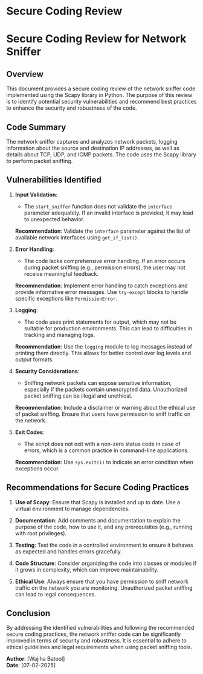# Secure Coding Review

# Secure Coding Review for Network Sniffer

## Overview

This document provides a secure coding review of the network sniffer code implemented using the Scapy library in Python. The purpose of this review is to identify potential security vulnerabilities and recommend best practices to enhance the security and robustness of the code.

## Code Summary

The network sniffer captures and analyzes network packets, logging information about the source and destination IP addresses, as well as details about TCP, UDP, and ICMP packets. The code uses the Scapy library to perform packet sniffing.

## Vulnerabilities Identified

1. **Input Validation**:
   - The `start_sniffer` function does not validate the `interface` parameter adequately. If an invalid interface is provided, it may lead to unexpected behavior.

   **Recommendation**: Validate the `interface` parameter against the list of available network interfaces using `get_if_list()`.

2. **Error Handling**:
   - The code lacks comprehensive error handling. If an error occurs during packet sniffing (e.g., permission errors), the user may not receive meaningful feedback.

   **Recommendation**: Implement error handling to catch exceptions and provide informative error messages. Use `try-except` blocks to handle specific exceptions like `PermissionError`.

3. **Logging**:
   - The code uses print statements for output, which may not be suitable for production environments. This can lead to difficulties in tracking and managing logs.

   **Recommendation**: Use the `logging` module to log messages instead of printing them directly. This allows for better control over log levels and output formats.

4. **Security Considerations**:
   - Sniffing network packets can expose sensitive information, especially if the packets contain unencrypted data. Unauthorized packet sniffing can be illegal and unethical.

   **Recommendation**: Include a disclaimer or warning about the ethical use of packet sniffing. Ensure that users have permission to sniff traffic on the network.

5. **Exit Codes**:
   - The script does not exit with a non-zero status code in case of errors, which is a common practice in command-line applications.

   **Recommendation**: Use `sys.exit(1)` to indicate an error condition when exceptions occur.

## Recommendations for Secure Coding Practices

1. **Use of Scapy**: Ensure that Scapy is installed and up to date. Use a virtual environment to manage dependencies.

2. **Documentation**: Add comments and documentation to explain the purpose of the code, how to use it, and any prerequisites (e.g., running with root privileges).

3. **Testing**: Test the code in a controlled environment to ensure it behaves as expected and handles errors gracefully.

4. **Code Structure**: Consider organizing the code into classes or modules if it grows in complexity, which can improve maintainability.

5. **Ethical Use**: Always ensure that you have permission to sniff network traffic on the network you are monitoring. Unauthorized packet sniffing can lead to legal consequences.

## Conclusion

By addressing the identified vulnerabilities and following the recommended secure coding practices, the network sniffer code can be significantly improved in terms of security and robustness. It is essential to adhere to ethical guidelines and legal requirements when using packet sniffing tools.


**Author**: [Wajiha Batool]  
**Date**: [07-02-2025]